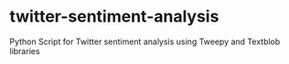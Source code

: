 # twitter-sentiment-analysis
Python Script for Twitter sentiment analysis using Tweepy and Textblob libraries
